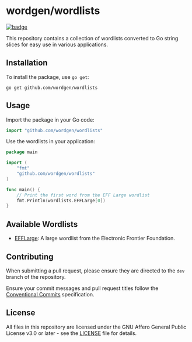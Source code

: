 # wordgen/wordlists

[![badge][badge-url]][pkg-url]

This repository contains a collection of wordlists converted to Go string
slices for easy use in various applications.

## Installation

To install the package, use `go get`:

```shell
go get github.com/wordgen/wordlists
```

## Usage

Import the package in your Go code:

```go
import "github.com/wordgen/wordlists"
```

Use the wordlists in your application:

```go
package main

import (
    "fmt"
    "github.com/wordgen/wordlists"
)

func main() {
    // Print the first word from the EFF Large wordlist
    fmt.Println(wordlists.EFFLarge[0])
}
```

## Available Wordlists

- [EFFLarge]: A large wordlist from the Electronic Frontier Foundation.

## Contributing

When submitting a pull request, please ensure they are directed to the `dev`
branch of the repository.

Ensure your commit messages and pull request titles follow the
[Conventional Commits] specification.

## License

All files in this repository are licensed under the GNU Affero General Public
License v3.0 or later - see the [LICENSE] file for details.

<!-- wordlist links -->
[EFFLarge]: https://www.eff.org/files/2016/07/18/eff_large_wordlist.txt

<!-- other links -->
[badge-url]: https://pkg.go.dev/badge/github.com/wordgen/wordlists.svg
[pkg-url]: https://pkg.go.dev/github.com/wordgen/wordlists
[Conventional Commits]: https://conventionalcommits.org
[LICENSE]: LICENSE
